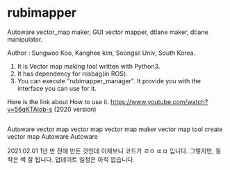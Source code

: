 # rubimapper
Autoware vector_map maker, GUI vector mapper, dtlane maker, dtlane manipulator.

Author : Sungwoo Koo, Kanghee kim, Soongsil Univ, South Korea.

1. It is Vector map making tool written with Python3.
2. It has dependency for rosbag(in ROS).
3. You can execute "rubimapper_manager". It provide you with the interface you can use for it.

Here is the link about How to use it.
https://www.youtube.com/watch?v=56qKTAIob-s (2020 version)

##
Autoware vector map
vector map
vector map maker
vector map tool
create vector map Autoware
Autoware

2021.02.01
1년 반 전에 만든 것인데
이제보니 코드가 ㄹㅇ ㄸㅁ 입니다.
그렇지만, 동작은 썩 잘 됩니다. 
업데이트 일정은 아직 없습니다. 

